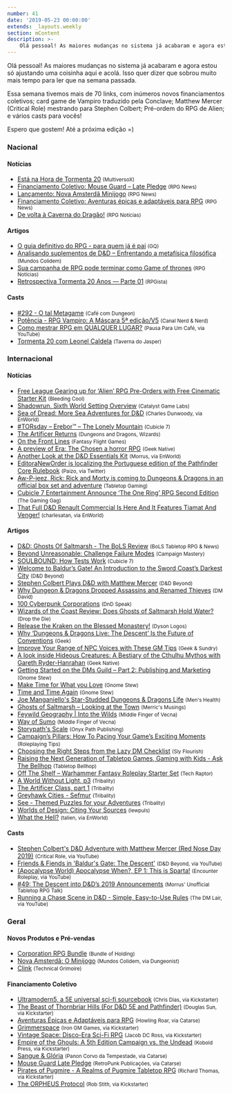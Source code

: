 ```yaml
---
number: 41
date: '2019-05-23 00:00:00'
extends: _layouts.weekly
section: mContent
description: >-
    Olá pessoal! As maiores mudanças no sistema já acabaram e agora estou só ajustando uma coisinha aqui e acolá. Isso quer dizer que sobrou muito mais tempo para ler que na semana passada.
---
```


Olá pessoal! As maiores mudanças no sistema já acabaram e agora estou só ajustando uma coisinha aqui e acolá. Isso quer dizer que sobrou muito mais tempo para ler que na semana passada.

Essa semana tivemos mais de 70 links, com inúmeros novos financiamentos coletivos; card game de Vampiro traduzido pela Conclave; Matthew Mercer (Critical Role) mestrando para Stephen Colbert; Pré-ordem do RPG de Alien; e vários casts para vocês!

Espero que gostem! Até a próxima edição =)

### Nacional

#### Notícias

- [Está na Hora de Tormenta 20] <small>(MultiversoX)</small>
- [Financiamento Coletivo: Mouse Guard – Late Pledge] <small>(RPG News)</small>
- [Lançamento: Nova Amsterdã Minijogo] <small>(RPG News)</small>
- [Financiamento Coletivo: Aventuras épicas e adaptáveis para RPG] <small>(RPG News)</small>
- [De volta à Caverna do Dragão!] <small>(RPG Notícias)</small>

#### Artigos

- [O guia definitivo do RPG - para quem já é pai] <small>(GQ)</small>
- [Analisando suplementos de D&amp;D – Enfrentando a metafísica filosófica] <small>(Mundos Colidem)</small>
- [Sua campanha de RPG pode terminar como Game of thrones] <small>(RPG Notícias)</small>
- [Retrospectiva Tormenta 20 Anos — Parte 01] <small>(RPGista)</small>

#### Casts

- [#292 - O tal Metagame] <small>(Café com Dungeon)</small>
- [Potência - RPG Vampiro: A Máscara 5ª edição/V5] <small>(Canal Nerd &amp; Nerd)</small>
- [Como mestrar RPG em QUALQUER LUGAR?] <small>(Pausa Para Um Café, via YouTube)</small>
- [Tormenta 20 com Leonel Caldela] <small>(Taverna do Jasper)</small>

### Internacional

#### Notícias

- [Free League Gearing up for ‘Alien’ RPG Pre-Orders with Free Cinematic Starter Kit] <small>(Bleeding Cool)</small>
- [Shadowrun, Sixth World Setting Overview] <small>(Catalyst Game Labs)</small>
- [Sea of Dread: More Sea Adventures for D&amp;D] <small>(Charles Dunwoody, via EnWorld)</small>
- [#TORsday – Erebor™ – The Lonely Mountain] <small>(Cubicle 7)</small>
- [The Artificer Returns] <small>(Dungeons and Dragons, Wizards)</small>
- [On the Front Lines] <small>(Fantasy Flight Games)</small>
- [A preview of Era: The Chosen a horror RPG] <small>(Geek Native)</small>
- [Another Look at the D&amp;D Essentials Kit] <small>(Morrus, via EnWorld)</small>
- [EditoraNewOrder is localizing the Portuguese edition of the Pathfinder Core Rulebook] <small>(Paizo, via Twitter)</small>
- [Aw-P-jeez, Rick: Rick and Morty is coming to Dungeons &amp; Dragons in an official box set and adventure] <small>(Tabletop Gaming)</small>
- [Cubicle 7 Entertainment Announce ‘The One Ring’ RPG Second Edition] <small>(The Gaming Gag)</small>
- [That Full D&amp;D Renault Commercial Is Here And It Features Tiamat And Venger!] <small>(charlesatan, via EnWorld)</small>

#### Artigos

- [D&amp;D: Ghosts Of Saltmarsh - The BoLS Review] <small>(BoLS Tabletop RPG &amp; News)</small>
- [Beyond Unreasonable: Challenge Failure Modes] <small>(Campaign Mastery)</small>
- [SOULBOUND: How Tests Work] <small>(Cubicle 7)</small>
- [Welcome to Baldur’s Gate! An Introduction to the Sword Coast’s Darkest City] <small>(D&amp;D Beyond)</small>
- [Stephen Colbert Plays D&amp;D with Matthew Mercer] <small>(D&amp;D Beyond)</small>
- [Why Dungeon &amp; Dragons Dropped Assassins and Renamed Thieves] <small>(DM David)</small>
- [100 Cyberpunk Corporations] <small>(DnD Speak)</small>
- [Wizards of the Coast Review: Does Ghosts of Saltmarsh Hold Water?] <small>(Drop the Die)</small>
- [Release the Kraken on the Blessed Monastery!] <small>(Dyson Logos)</small>
- [Why ‘Dungeons &amp; Dragons Live: The Descent’ Is the Future of Conventions] <small>(Geek)</small>
- [Improve Your Range of NPC Voices with These GM Tips] <small>(Geek &amp; Sundry)</small>
- [A look inside Hideous Creatures: A Bestiary of the Cthulhu Mythos with Gareth Ryder-Hanrahan] <small>(Geek Native)</small>
- [Getting Started on the DMs Guild – Part 2: Publishing and Marketing] <small>(Gnome Stew)</small>
- [Make Time for What you Love] <small>(Gnome Stew)</small>
- [Time and Time Again] <small>(Gnome Stew)</small>
- [Joe Manganiello&#039;s Star-Studded Dungeons &amp; Dragons Life] <small>(Men&#039;s Health)</small>
- [Ghosts of Saltmarsh – Looking at the Town] <small>(Merric&#039;s Musings)</small>
- [Feywild Geography | Into the Wilds] <small>(Middle Finger of Vecna)</small>
- [Way of Sumo] <small>(Middle Finger of Vecna)</small>
- [Storypath&#039;s Scale] <small>(Onyx Path Publishing)</small>
- [Campaign’s Pillars: How To Pacing Your Game’s Exciting Moments] <small>(Roleplaying Tips)</small>
- [Choosing the Right Steps from the Lazy DM Checklist] <small>(Sly Flourish)</small>
- [Raising the Next Generation of Tabletop Games, Gaming with Kids - Ask The Bellhop] <small>(Tabletop Bellhop)</small>
- [Off The Shelf – Warhammer Fantasy Roleplay Starter Set] <small>(Tech Raptor)</small>
- [A World Without Light, p3] <small>(Tribality)</small>
- [The Artificer Class, part 1] <small>(Tribality)</small>
- [Greyhawk Cities - Sefmur] <small>(Tribality)</small>
- [See - Themed Puzzles for your Adventures] <small>(Tribality)</small>
- [Worlds of Design: Citing Your Sources] <small>(lewpuls)</small>
- [What the Hell?] <small>(talien, via EnWorld)</small>

#### Casts

- [Stephen Colbert&#039;s D&amp;D Adventure with Matthew Mercer (Red Nose Day 2019)] <small>(Critical Role, via YouTube)</small>
- [Friends &amp; Fiends in &#039;Baldur&#039;s Gate: The Descent&#039;] <small>(D&amp;D Beyond, via YouTube)</small>
- [(Apocalypse World) Apocalypse When?, EP 1: This is Sparta!] <small>(Encounter Roleplay, via YouTube)</small>
- [#49: The Descent into D&amp;D’s 2019 Announcements] <small>(Morrus&#039; Unofficial Tabletop RPG Talk)</small>
- [Running a Chase Scene in D&amp;D - Simple, Easy-to-Use Rules] <small>(The DM Lair, via YouTube)</small>

### Geral

#### Novos Produtos e Pré-vendas

- [Corporation RPG Bundle] <small>(Bundle of Holding)</small>
- [Nova Amsterdã: O Minijogo] <small>(Mundos Colidem, via Dungeonist)</small>
- [Clink] <small>(Technical Grimoire)</small>

#### Financiamento Coletivo

- [Ultramodern5, a 5E universal sci-fi sourcebook] <small>(Chris Dias, via Kickstarter)</small>
- [The Beast of Thornbriar Hills (For D&amp;D 5E and Pathfinder)] <small>(Douglas Sun, via Kickstarter)</small>
- [Aventuras Épicas e Adaptáveis para RPG] <small>(Howling Roar, via Catarse)</small>
- [Grimmerspace] <small>(Iron GM Games, via Kickstarter)</small>
- [Vintage Space: Disco-Era Sci-Fi RPG] <small>(Jacob DC Ross, via Kickstarter)</small>
- [Empire of the Ghouls: A 5th Edition Campaign vs. the Undead] <small>(Kobold Press, via Kickstarter)</small>
- [Sangue &amp; Glória] <small>(Panon Corvo da Tempestade, via Catarse)</small>
- [Mouse Guard Late Pledge] <small>(RetroPunk Publicações, via Catarse)</small>
- [Pirates of Pugmire - A Realms of Pugmire Tabletop RPG] <small>(Richard Thomas, via Kickstarter)</small>
- [The ORPHEUS Protocol] <small>(Rob Stith, via Kickstarter)</small>


[Friends &amp; Fiends in &#039;Baldur&#039;s Gate: The Descent&#039;]: https://www.youtube.com/watch?v=Vbh4UifImPg
[Grimmerspace]: https://www.kickstarter.com/projects/agrestasaurus/grimmerspace
[#49: The Descent into D&amp;D’s 2019 Announcements]: https://morrus.podbean.com/e/49-the-descent-into-dds-2019-announcements/?utm_source=rss&amp;utm_medium=rss&amp;utm_campaign=morrus-unofficial-tabletop-rpg-talk-ep-49-the-descent-into-dds-2019-announcements
[Another Look at the D&amp;D Essentials Kit]: http://www.enworld.org/forum/content.php?6330-Another-Look-at-the-D-D-Essentials-Kit&amp;D-Essentials-Kit=
[A preview of Era: The Chosen a horror RPG]: https://www.geeknative.com/65894/a-preview-of-era-the-chosen-a-horror-rpg/
[A look inside Hideous Creatures: A Bestiary of the Cthulhu Mythos with Gareth Ryder-Hanrahan]: https://www.geeknative.com/65905/a-look-inside-hideous-creatures-a-bestiary-of-the-cthulhu-mythos-with-gareth-ryder-hanrahan/
[See - Themed Puzzles for your Adventures]: https://www.tribality.com/2019/05/21/sea-themed-puzzles-for-your-adventures/
[The Artificer Class, part 1]: https://www.tribality.com/2019/05/23/the-artificer-class-part-one/
[Greyhawk Cities - Sefmur]: https://www.tribality.com/2019/05/22/greyhawk-cities-sefmur/
[A World Without Light, p3]: https://www.tribality.com/2019/05/20/a-world-without-light-p3/
[100 Cyberpunk Corporations]: http://dndspeak.com/2019/05/100-cyberpunk-corporations/
[Way of Sumo]: https://mfov.magehandpress.com/2019/05/way-of-sumo.html
[Why Dungeon &amp; Dragons Dropped Assassins and Renamed Thieves]: https://dmdavid.com/tag/why-dungeon-dragons-dropped-assassins-and-renamed-thieves/
[Running a Chase Scene in D&amp;D - Simple, Easy-to-Use Rules]: https://www.youtube.com/watch?v=eLxmWj7YBwY
[Beyond Unreasonable: Challenge Failure Modes]: http://www.campaignmastery.com/blog/beyond-unreasonable/
[Make Time for What you Love]: https://gnomestew.com/make-time-for-what-you-love/
[Choosing the Right Steps from the Lazy DM Checklist]: http://slyflourish.com/choosing_the_right_steps.html
[What the Hell?]: http://www.enworld.org/forum/content.php?6322-What-the-Hel
[Empire of the Ghouls: A 5th Edition Campaign vs. the Undead]: https://www.kickstarter.com/projects/350683997/empire-of-the-ghouls-a-5th-edition-campaign-vs-the
[Ultramodern5, a 5E universal sci-fi sourcebook]: https://www.kickstarter.com/projects/diasexmachina/ultramodern5-a-5e-universal-sci-fi-sourcebook
[The Beast of Thornbriar Hills (For D&amp;D 5E and Pathfinder)]: https://www.kickstarter.com/projects/660432492/the-beast-of-thornbriar-hills-for-dandd-5e-and-pat
[Vintage Space: Disco-Era Sci-Fi RPG]: https://www.kickstarter.com/projects/1059971838/vintage-space-disco-era-sci-fi-rpg
[Sea of Dread: More Sea Adventures for D&amp;D]: http://www.enworld.org/forum/content.php?6273-Sea-of-Dread-More-Sea-Adventures-for-D-D
[D&amp;D: Ghosts Of Saltmarsh - The BoLS Review]: https://www.belloflostsouls.net/2019/05/dd-ghosts-of-saltmarsh-the-bols-review.html
[Stephen Colbert&#039;s D&amp;D Adventure with Matthew Mercer (Red Nose Day 2019)]: https://www.youtube.com/watch?v=3658C2y4LlA
[Why ‘Dungeons &amp; Dragons Live: The Descent’ Is the Future of Conventions]: https://www.geek.com/culture/why-dungeons-dragons-live-the-descent-is-the-future-of-conventions-1788237/
[Stephen Colbert Plays D&amp;D with Matthew Mercer]: https://www.dndbeyond.com/posts/502-stephen-colbert-plays-d-d-with-matthew-mercer
[Welcome to Baldur’s Gate! An Introduction to the Sword Coast’s Darkest City]: https://www.dndbeyond.com/posts/501-welcome-to-baldurs-gate-an-introduction-to-the
[Retrospectiva Tormenta 20 Anos — Parte 01]: https://rpgista.com.br/2019/05/23/retrospectiva-tormenta-20-anos-parte-01/
[Storypath&#039;s Scale]: http://theonyxpath.com/storypaths-scale/
[#TORsday – Erebor™ – The Lonely Mountain]: https://www.cubicle7games.com/torsday-erebor-the-lonely-mountain/
[Joe Manganiello&#039;s Star-Studded Dungeons &amp; Dragons Life]: https://www.menshealth.com/entertainment/a27511286/joe-manganiello-dungeons-and-dragons/
[Cubicle 7 Entertainment Announce ‘The One Ring’ RPG Second Edition]: https://thegaminggang.com/game-news/cubicle-7-entertainment-announce-the-one-ring-rpg-second-edition/
[Sua campanha de RPG pode terminar como Game of thrones]: https://medium.com/rpgnoticias/sua-campanha-de-rpg-pode-terminar-como-game-of-thrones-f0fdc12c6899
[Free League Gearing up for ‘Alien’ RPG Pre-Orders with Free Cinematic Starter Kit]: https://www.bleedingcool.com/2019/05/22/free-league-gearing-up-for-alien-rpg-pre-orders-with-free-cinematic-starter/
[Raising the Next Generation of Tabletop Games, Gaming with Kids - Ask The Bellhop]: https://tabletopbellhop.com/gaming-advice/gaming-with-kids/
[Ghosts of Saltmarsh – Looking at the Town]: https://merricb.com/2019/05/22/ghosts-of-saltmarsh-looking-at-the-town/
[Tormenta 20 com Leonel Caldela]: https://questcast.com.br/podcast/tormenta-20-com-leonel-caldela-taverna-do-jasper-38/
[Financiamento Coletivo: Mouse Guard – Late Pledge]: https://newsrpg.wordpress.com/2019/05/22/financiamento-coletivo-mouse-guard-late-pledge/
[Mouse Guard Late Pledge]: https://www.catarse.me/mouse_guard2#rewards
[(Apocalypse World) Apocalypse When?, EP 1: This is Sparta!]: https://www.youtube.com/watch?v=PHJmOF1YhO4
[The ORPHEUS Protocol]: https://www.kickstarter.com/projects/948927035/the-orpheus-protocol
[Pirates of Pugmire - A Realms of Pugmire Tabletop RPG]: https://www.kickstarter.com/projects/200664283/pirates-of-pugmire-a-realms-of-pugmire-tabletop-rpg
[Aw-P-jeez, Rick: Rick and Morty is coming to Dungeons &amp; Dragons in an official box set and adventure]: https://www.tabletopgaming.co.uk/board-games/news/aw-p-jeez-rick-rick-and-morty-is-coming-to-dungeons-dragons-in-an
[#292 - O tal Metagame]: https://www.podbean.com/media/share/pb-sk5ka-b1e12b
[Corporation RPG Bundle]: https://bundleofholding.com/presents/CorporationRPG
[Lançamento: Nova Amsterdã Minijogo]: https://newsrpg.wordpress.com/2019/05/21/lancamento-nova-amsterda-minijogo/
[Nova Amsterdã: O Minijogo]: https://www.dungeonist.com/marketplace/product/nova-amsterda-o-minijogo/
[Clink]: https://technicalgrimoire.com/clink
[EditoraNewOrder is localizing the Portuguese edition of the Pathfinder Core Rulebook]: https://twitter.com/paizo/status/1130541551359107073
[Improve Your Range of NPC Voices with These GM Tips]: https://geekandsundry.com/improve-your-range-of-npc-voices-with-these-gm-tips/
[SOULBOUND: How Tests Work]: https://www.cubicle7games.com/soulbound-how-tests-work/
[Como mestrar RPG em QUALQUER LUGAR?]: https://www.youtube.com/watch?v=jkrqAzhiPR0
[Release the Kraken on the Blessed Monastery!]: https://dysonlogos.blog/2019/05/25/release-the-kraken-on-the-blessed-monastery/
[The Artificer Returns]: https://dnd.wizards.com/articles/unearthed-arcana/artificer-returns
[O guia definitivo do RPG - para quem já é pai]: https://gq.globo.com/Paternidade/noticia/2019/05/o-guia-definitivo-do-rpg-para-quem-ja-e-pai.html
[De volta à Caverna do Dragão!]: https://medium.com/rpgnoticias/de-volta-à-caverna-do-dragão-60e6ce1665c
[Off The Shelf – Warhammer Fantasy Roleplay Starter Set]: https://techraptor.net/content/off-the-shelf-warhammer-fantasy-roleplay-starter-set
[Está na Hora de Tormenta 20]: https://www.multiversox.com.br/2019/05/esta-chegando-hora-de-tormenta-20.html
[Potência - RPG Vampiro: A Máscara 5ª edição/V5]: https://www.youtube.com/watch?v=AZTZ0QBca2I
[Sangue &amp; Glória]: https://www.catarse.me/sangue_gloria
[Wizards of the Coast Review: Does Ghosts of Saltmarsh Hold Water?]: https://dropthedie.com/ghosts-of-saltmarsh
[Financiamento Coletivo: Aventuras épicas e adaptáveis para RPG]: https://newsrpg.wordpress.com/2019/05/24/financiamento-coletivo-aventuras-epicas-e-adaptaveis-para-rpg/
[Aventuras Épicas e Adaptáveis para RPG]: https://www.catarse.me/howlingroar
[Getting Started on the DMs Guild – Part 2: Publishing and Marketing]: https://gnomestew.com/getting-started-on-the-dms-guild-part-2-publishing-and-marketing/
[Analisando suplementos de D&amp;D – Enfrentando a metafísica filosófica]: https://www.mundoscolidem.com.br/analisando-suplementos-de-dd-enfrentando-a-metafisica/
[That Full D&amp;D Renault Commercial Is Here And It Features Tiamat And Venger!]: http://www.enworld.org/forum/content.php?6335-That-Full-D-D-Renault-Commericial-Is-Here-And-It-Features-Tiamat-And-Venger!&amp;D-Renault-Commericial-Is-Here-And-It-Features-Tiamat-And-Venger!=
[On the Front Lines]: https://www.fantasyflightgames.com/en/news/2019/5/22/soldiers-and-politicians/
[Worlds of Design: Citing Your Sources]: http://www.enworld.org/forum/content.php?6276-Worlds-of-Design-Citing-Your-Sources
[Shadowrun, Sixth World Setting Overview]: https://www.catalystgamelabs.com/2019/05/22/shadowrun-sixth-world-setting-overview/
[Time and Time Again]: https://gnomestew.com/time-and-time-again/
[Campaign’s Pillars: How To Pacing Your Game’s Exciting Moments]: https://www.roleplayingtips.com/adventure-building/campaigns-pillars/
[Feywild Geography | Into the Wilds]: https://mfov.magehandpress.com/2019/05/feywild-geography-into-wilds.html
